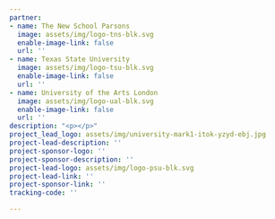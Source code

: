 ```yaml
---
partner:
- name: The New School Parsons
  image: assets/img/logo-tns-blk.svg
  enable-image-link: false
  url: ''
- name: Texas State University
  image: assets/img/logo-tsu-blk.svg
  enable-image-link: false
  url: ''
- name: University of the Arts London
  image: assets/img/logo-ual-blk.svg
  enable-image-link: false
  url: ''
description: "<p></p>"
project_lead_logo: assets/img/university-mark1-itok-yzyd-ebj.jpg
project-lead-description: ''
project-sponsor-logo: ''
project-sponsor-description: ''
project-lead-logo: assets/img/logo-psu-blk.svg
project-lead-link: ''
project-sponsor-link: ''
tracking-code: ''

---
```

